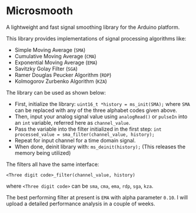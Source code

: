 Microsmooth
===========

A lightweight and fast signal smoothing library for the Arduino platform.

This library provides implementations of signal processing algorithms like:

- Simple Moving Average (`SMA`)
- Cumulative Moving Average (`CMA`)
- Exponential Moving Average (`EMA`)
- Savitzky Golay Filter (`SGA`)
- Ramer Douglas Peucker Algorithm (`RDP`)
- Kolmogorov Zurbenko Algorithm (`KZA`)

The library can be used as shown below:

- First, initialize the library: `uint16_t *history = ms_init(SMA);` where `SMA` can be replaced with any of the three  alphabet codes given above.
- Then, input your analog signal value using `analogRead()` or `pulseIn` into an `int` variable, referred here as `channel_value`.
- Pass the variable into the filter initialized in the first step: `int processed_value = sma_filter(channel_value, history);`
- Repeat for input channel for a time domain signal.
- When done, deinit library with: `ms_deinit(history);` (This releases the memory being utilized)

The filters all have the same interface:

    <Three digit code>_filter(channel_value, history)
where `<Three digit code>` can be `sma`, `cma`, `ema`, `rdp`, `sga`, `kza`.


The best performing filter at present is `EMA` with alpha parameter `0.10`. I will upload a detailed performance analysis in a couple of weeks.
